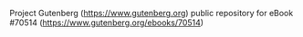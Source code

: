 Project Gutenberg (https://www.gutenberg.org) public repository for
eBook #70514 (https://www.gutenberg.org/ebooks/70514)
